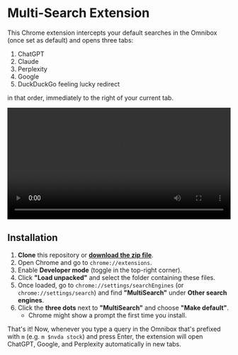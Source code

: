 # Multi-Search Extension

This Chrome extension intercepts your default searches in the Omnibox (once set as default) and opens three tabs:

1. ChatGPT
2. Claude
3. Perplexity
4. Google
5. DuckDuckGo feeling lucky redirect

in that order, immediately to the right of your current tab.

<video width="100%" controls>
  <source src="https://uwirpkasyoaovnbonjzj.supabase.co/storage/v1/object/public/action_demos/multi-search-demo.mov?t=2025-01-19T10%3A56%3A30.928Z" type="video/quicktime">
  Your browser does not support the video tag.
</video>

## Installation

1. **Clone** this repository or [**download the zip file**](./multi-search.zip).
2. Open Chrome and go to `chrome://extensions`.
3. Enable **Developer mode** (toggle in the top-right corner).
4. Click **"Load unpacked"** and select the folder containing these files.
5. Once loaded, go to `chrome://settings/searchEngines` (or `chrome://settings/search`)
   and find **"MultiSearch"** under **Other search engines**.
6. Click the **three dots** next to **"MultiSearch"** and choose **"Make default"**.
   - Chrome might show a prompt the first time you install.

That's it! Now, whenever you type a query in the Omnibox that's prefixed with `m` (e.g. `m $nvda stock`) and press Enter,
the extension will open ChatGPT, Google, and Perplexity automatically in new tabs.

